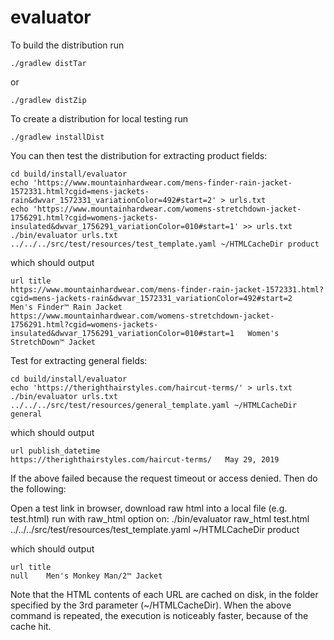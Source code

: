 # evaluator

To build the distribution run 

``
./gradlew distTar
``

or 

``
./gradlew distZip
``

To create a distribution for local testing run

``
./gradlew installDist
``

You can then test the distribution for extracting product fields:

````
cd build/install/evaluator
echo 'https://www.mountainhardwear.com/mens-finder-rain-jacket-1572331.html?cgid=mens-jackets-rain&dwvar_1572331_variationColor=492#start=2' > urls.txt
echo 'https://www.mountainhardwear.com/womens-stretchdown-jacket-1756291.html?cgid=womens-jackets-insulated&dwvar_1756291_variationColor=010#start=1' >> urls.txt
./bin/evaluator urls.txt ../../../src/test/resources/test_template.yaml ~/HTMLCacheDir product
````

which should output
````
url title
https://www.mountainhardwear.com/mens-finder-rain-jacket-1572331.html?cgid=mens-jackets-rain&dwvar_1572331_variationColor=492#start=2    Men's Finder™ Rain Jacket 
https://www.mountainhardwear.com/womens-stretchdown-jacket-1756291.html?cgid=womens-jackets-insulated&dwvar_1756291_variationColor=010#start=1   Women's StretchDown™ Jacket 
````

Test for extracting general fields:
````
cd build/install/evaluator
echo 'https://therighthairstyles.com/haircut-terms/' > urls.txt
./bin/evaluator urls.txt ../../../src/test/resources/general_template.yaml ~/HTMLCacheDir general
````

which should output
````
url	publish_datetime
https://therighthairstyles.com/haircut-terms/	May 29, 2019
````

If the above failed because the request timeout or access denied. Then do the following:

Open a test link in browser, download raw html into a local file (e.g. test.html)
run with raw_html option on:
./bin/evaluator raw_html test.html ../../../src/test/resources/test_template.yaml ~/HTMLCacheDir product

which should output
````
url	title
null	Men's Monkey Man/2™ Jacket
````

Note that the HTML contents of each URL are cached on disk, in the folder specified by the 3rd parameter (~/HTMLCacheDir). 
When the above command is repeated, the execution is noticeably faster, because of the cache hit.
